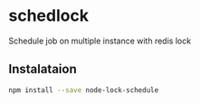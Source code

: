 # schedlock
Schedule job on multiple instance with redis lock

## Instalataion

```bash
npm install --save node-lock-schedule
```
